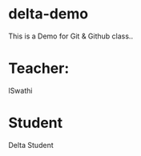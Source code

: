 # delta-demo
This is a Demo for Git &amp; Github class..
  # Teacher:
  lSwathi

  # Student
  Delta Student